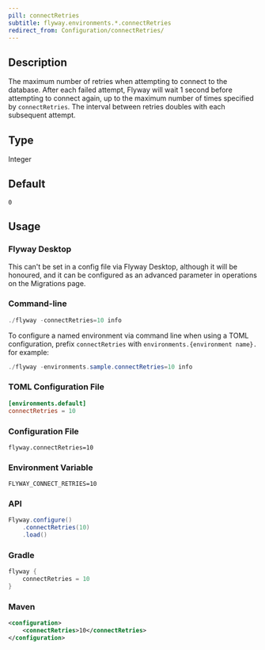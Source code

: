 ```yaml
---
pill: connectRetries
subtitle: flyway.environments.*.connectRetries
redirect_from: Configuration/connectRetries/
---
```


## Description

The maximum number of retries when attempting to connect to the database.
After each failed attempt, Flyway will wait 1 second before attempting to connect again, up to the maximum number of times specified by `connectRetries`. The interval between retries doubles with each subsequent attempt.

## Type

Integer

## Default

`0`

## Usage

### Flyway Desktop

This can't be set in a config file via Flyway Desktop, although it will be honoured, and it can be configured as an advanced parameter in operations on the Migrations page.

### Command-line

```powershell
./flyway -connectRetries=10 info
```

To configure a named environment via command line when using a TOML configuration, prefix `connectRetries` with
`environments.{environment name}.` for example:

```powershell
./flyway -environments.sample.connectRetries=10 info
```

### TOML Configuration File

```toml
[environments.default]
connectRetries = 10
```

### Configuration File

```properties
flyway.connectRetries=10
```

### Environment Variable

```properties
FLYWAY_CONNECT_RETRIES=10
```

### API

```java
Flyway.configure()
    .connectRetries(10)
    .load()
```

### Gradle

```groovy
flyway {
    connectRetries = 10
}
```

### Maven

```xml
<configuration>
    <connectRetries>10</connectRetries>
</configuration>
```
